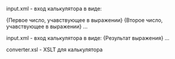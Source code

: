 input.xml - вход калькулятора в виде:

<calc>
  <expression operation="{Одна из операций (+, -, /, *)}">
    <num1>{Первое число, учавствующее в выражении}</num1>
		<num2>{Второе число, учавствующее в выражении}</num2>
  </expression>
  ...
</calc>

input.xml - вход калькулятора в виде:
<result>
  <answer>{Результат выражения}</answer>
  ...
</result>

converter.xsl - XSLT для калькулятора

